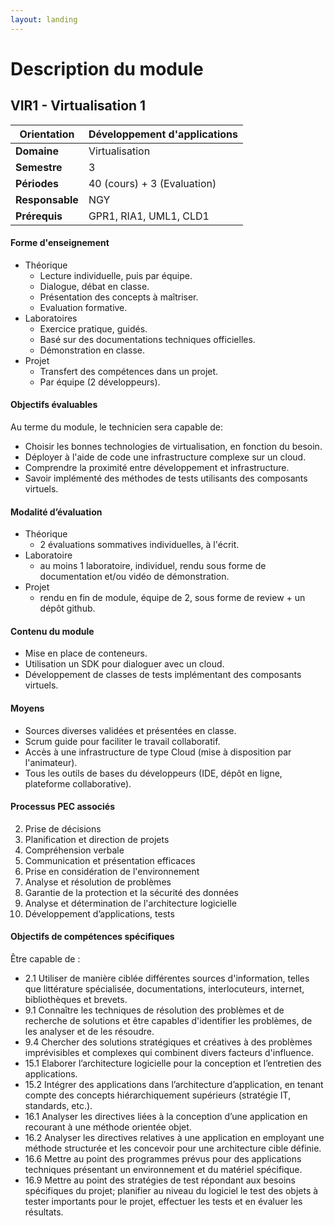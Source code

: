 ```yaml
---
layout: landing
---
```


# Description du module

## VIR1 - Virtualisation 1

| **Orientation** | Développement d'applications |
| --------------- | ---------------------------- |
| **Domaine**     | Virtualisation               |
| **Semestre**    | 3                            |
| **Périodes**    | 40 (cours) + 3 (Evaluation)  |
| **Responsable** | NGY                          |
| **Prérequis**   | GPR1, RIA1, UML1, CLD1       |

#### Forme d'enseignement

* Théorique
  * Lecture individuelle, puis par équipe.
  * Dialogue, débat en classe.
  * Présentation des concepts à maîtriser.
  * Evaluation formative.
* Laboratoires
  * Exercice pratique, guidés.
  * Basé sur des documentations techniques officielles.
  * Démonstration en classe.
* Projet
  * Transfert des compétences dans un projet.
  * Par équipe (2 développeurs).

#### Objectifs évaluables

Au terme du module, le technicien sera capable de:

* Choisir les bonnes technologies de virtualisation, en fonction du besoin.
* Déployer à l'aide de code une infrastructure complexe sur un cloud.
* Comprendre la proximité entre développement et infrastructure.
* Savoir implémenté des méthodes de tests utilisants des composants virtuels.

#### Modalité d’évaluation

* Théorique
  * 2 évaluations sommatives individuelles, à l'écrit.
* Laboratoire
  * au moins 1 laboratoire, individuel, rendu sous forme de documentation et/ou vidéo de démonstration.
* Projet
  * rendu en fin de module, équipe de 2, sous forme de review + un dépôt github.

#### Contenu du module

* Mise en place de conteneurs.
* Utilisation un SDK pour dialoguer avec un cloud.
* Développement de classes de tests implémentant des composants virtuels.

#### Moyens

* Sources diverses validées et présentées en classe.
* Scrum guide pour faciliter le travail collaboratif.
* Accès à une infrastructure de type Cloud (mise à disposition par l'animateur).
* Tous les outils de bases du développeurs (IDE, dépôt en ligne, plateforme collaborative).

#### Processus PEC associés

2. Prise de décisions
3. Planification et direction de projets
4. Compréhension verbale
5. Communication et présentation efficaces
6. Prise en considération de l'environnement
7. Analyse et résolution de problèmes
8. Garantie de la protection et la sécurité des données
9. Analyse et détermination de l'architecture logicielle
10. Développement d’applications, tests

#### Objectifs de compétences spécifiques

Être capable de :

* 2.1 Utiliser de manière ciblée différentes sources d'information, telles que littérature spécialisée, documentations, interlocuteurs, internet, bibliothèques et brevets.
* 9.1 Connaître les techniques de résolution des problèmes et de recherche de solutions et être capables d'identifier les problèmes, de les analyser et de les résoudre.
* 9.4 Chercher des solutions stratégiques et créatives à des problèmes imprévisibles et complexes qui combinent divers facteurs d'influence.
* 15.1 Elaborer l’architecture logicielle pour la conception et l’entretien des applications.
* 15.2 Intégrer des applications dans l’architecture d’application, en tenant compte des concepts hiérarchiquement supérieurs (stratégie IT, standards, etc.).
* 16.1 Analyser les directives liées à la conception d’une application en recourant à une méthode orientée objet.
* 16.2 Analyser les directives relatives à une application en employant une méthode structurée et les concevoir pour une architecture cible définie.
* 16.6 Mettre au point des programmes prévus pour des applications techniques présentant un environnement et du matériel spécifique.
* 16.9 Mettre au point des stratégies de test répondant aux besoins spécifiques du projet; planifier au niveau du logiciel le test des objets à tester importants pour le projet, effectuer les tests et en évaluer les résultats.
